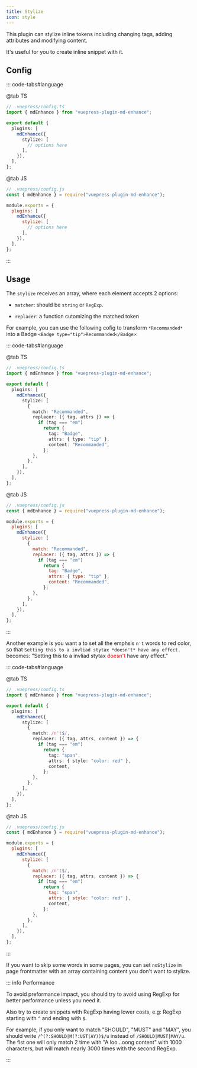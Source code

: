 ```yaml
---
title: Stylize
icon: style
---
```


This plugin can stylize inline tokens including changing tags, adding attributes and modifying content.

It's useful for you to create inline snippet with it.

<!-- more -->

## Config

::: code-tabs#language

@tab TS

```ts
// .vuepress/config.ts
import { mdEnhance } from "vuepress-plugin-md-enhance";

export default {
  plugins: [
    mdEnhance({
      stylize: [
        // options here
      ],
    }),
  ],
};
```

@tab JS

```js
// .vuepress/config.js
const { mdEnhance } = require("vuepress-plugin-md-enhance");

module.exports = {
  plugins: [
    mdEnhance({
      stylize: [
        // options here
      ],
    }),
  ],
};
```

:::

## Usage

The `stylize` receives an array, where each element accepts 2 options:

- `matcher`: should be `string` or `RegExp`.

- `replacer`: a function cutomizing the matched token

For example, you can use the following cofig to transform `*Recommanded*` into a Badge `<Badge type="tip">Recommanded</Badge>`:

::: code-tabs#language

@tab TS

```ts
// .vuepress/config.ts
import { mdEnhance } from "vuepress-plugin-md-enhance";

export default {
  plugins: [
    mdEnhance({
      stylize: [
        {
          match: "Recommanded",
          replacer: ({ tag, attrs }) => {
            if (tag === "em")
              return {
                tag: "Badge",
                attrs: { type: "tip" },
                content: "Recommanded",
              };
          },
        },
      ],
    }),
  ],
};
```

@tab JS

```js
// .vuepress/config.js
const { mdEnhance } = require("vuepress-plugin-md-enhance");

module.exports = {
  plugins: [
    mdEnhance({
      stylize: [
        {
          match: "Recommanded",
          replacer: ({ tag, attrs }) => {
            if (tag === "em")
              return {
                tag: "Badge",
                attrs: { type: "tip" },
                content: "Recommanded",
              };
          },
        },
      ],
    }),
  ],
};
```

:::

Another example is you want a to set all the emphsis `n't` words to red color, so that `Setting this to a invliad stytax *doesn't* have any effect.` becomes: "Setting this to a invliad stytax <span style="color:red">doesn't</span> have any effect."

::: code-tabs#language

@tab TS

```ts
// .vuepress/config.ts
import { mdEnhance } from "vuepress-plugin-md-enhance";

export default {
  plugins: [
    mdEnhance({
      stylize: [
        {
          match: /n't$/,
          replacer: ({ tag, attrs, content }) => {
            if (tag === "em")
              return {
                tag: "span",
                attrs: { style: "color: red" },
                content,
              };
          },
        },
      ],
    }),
  ],
};
```

@tab JS

```js
// .vuepress/config.js
const { mdEnhance } = require("vuepress-plugin-md-enhance");

module.exports = {
  plugins: [
    mdEnhance({
      stylize: [
        {
          match: /n't$/,
          replacer: ({ tag, attrs, content }) => {
            if (tag === "em")
              return {
                tag: "span",
                attrs: { style: "color: red" },
                content,
              };
          },
        },
      ],
    }),
  ],
};
```

:::

If you want to skip some words in some pages, you can set `noStylize` in page frontmatter with an array containing content you don't want to stylize.

::: info Performance

To avoid preformance impact, you should try to avoid using RegExp for better performance unless you need it.

Also try to create snippets with RegExp having lower costs, e.g: RegExp starting with `^` and ending with `$`.

For example, if you only want to match "SHOULD", "MUST" and "MAY", you should write `/^(?:SHOULD|M(?:UST|AY))$/u` instead of `/SHOULD|MUST|MAY/u`. The fist one will only match 2 time with "A loo...oong content" with 1000 characters, but will match nearly 3000 times with the second RegExp.

:::
